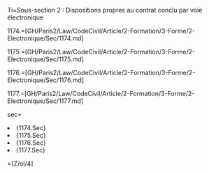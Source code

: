 Ti=Sous-section 2 : Dispositions propres au contrat conclu par voie électronique

1174.=[GH/Paris2/Law/CodeCivil/Article/2-Formation/3-Forme/2-Electronique/Sec/1174.md]

1175.=[GH/Paris2/Law/CodeCivil/Article/2-Formation/3-Forme/2-Electronique/Sec/1175.md]

1176.=[GH/Paris2/Law/CodeCivil/Article/2-Formation/3-Forme/2-Electronique/Sec/1176.md]

1177.=[GH/Paris2/Law/CodeCivil/Article/2-Formation/3-Forme/2-Electronique/Sec/1177.md]

sec=<ol-none><li>{1174.Sec}</li><li>{1175.Sec}</li><li>{1176.Sec}</li><li>{1177.Sec}</li></ol>

=[Z/ol/4]